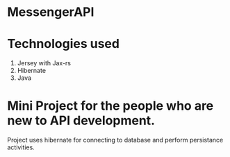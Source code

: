 # MessengerAPI

# Technologies used
1) Jersey with Jax-rs
2) Hibernate
3) Java

# Mini Project for the people who are new to API development.

Project uses hibernate for connecting to database and perform persistance activities.
